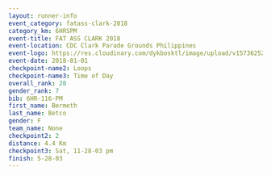 ```yaml
---
layout: runner-info 
event_category: fatass-clark-2018 
category_km: 6HRSPM 
event-title: FAT ASS CLARK 2018 
event-location: CDC Clark Parade Grounds Philippines 
event-logo: https://res.cloudinary.com/dykbosktl/image/upload/v1573625290/Logo/Logo_wa5xi5.png 
event-date: 2018-01-01 
checkpoint-name2: Loops 
checkpoint-name3: Time of Day
overall_rank: 20
gender_rank: 7
bib: 6HR-116-PM
first_name: Bermeth
last_name: Betco
gender: F
team_name: None
checkpoint2: 2
distance: 4.4 Km
checkpoint3: Sat, 11-28-03 pm
finish: 5-28-03
---
```

